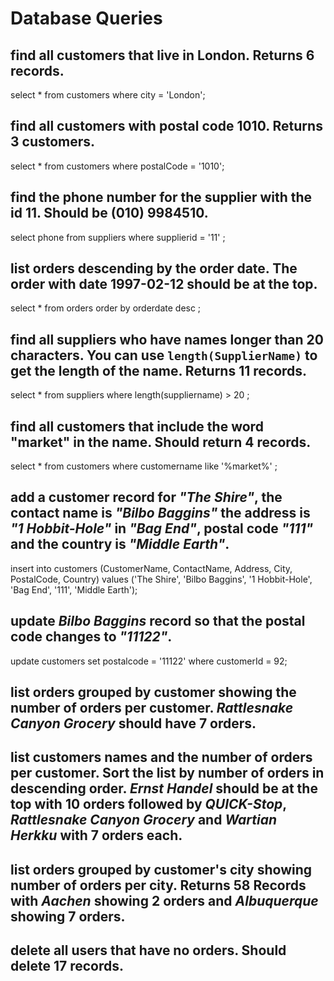 # Database Queries

## find all customers that live in London. Returns 6 records.
select * from customers where city = 'London';
## find all customers with postal code 1010. Returns 3 customers.
select * from customers where postalCode = '1010';
## find the phone number for the supplier with the id 11. Should be (010) 9984510.
select phone from suppliers where supplierid = '11' ;
## list orders descending by the order date. The order with date 1997-02-12 should be at the top.
select * from orders order by orderdate desc ;
## find all suppliers who have names longer than 20 characters. You can use `length(SupplierName)` to get the length of the name. Returns 11 records.
select * from suppliers where length(suppliername) > 20 ;
## find all customers that include the word "market" in the name. Should return 4 records.
select * from customers where customername like '%market%' ;
## add a customer record for _"The Shire"_, the contact name is _"Bilbo Baggins"_ the address is _"1 Hobbit-Hole"_ in _"Bag End"_, postal code _"111"_ and the country is _"Middle Earth"_.
insert into customers (CustomerName, ContactName, Address, City, PostalCode, Country)
values ('The Shire', 'Bilbo Baggins', '1 Hobbit-Hole', 'Bag End', '111', 'Middle Earth');
## update _Bilbo Baggins_ record so that the postal code changes to _"11122"_.
update customers
set postalcode = '11122'
where customerId = 92;
## list orders grouped by customer showing the number of orders per customer. _Rattlesnake Canyon Grocery_ should have 7 orders.

## list customers names and the number of orders per customer. Sort the list by number of orders in descending order. _Ernst Handel_ should be at the top with 10 orders followed by _QUICK-Stop_, _Rattlesnake Canyon Grocery_ and _Wartian Herkku_ with 7 orders each.

## list orders grouped by customer's city showing number of orders per city. Returns 58 Records with _Aachen_ showing 2 orders and _Albuquerque_ showing 7 orders.

## delete all users that have no orders. Should delete 17 records.
